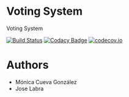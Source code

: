 # Voting System

Voting System

[![Build Status](https://travis-ci.org/Arquisoft/VotingSystem_4b.svg?branch=master)](https://travis-ci.org/Arquisoft/VotingSystem_4b)
[![Codacy Badge](https://api.codacy.com/project/badge/grade/ab7720c9998f433b81f5c2535baf578f)](https://www.codacy.com/app/jelabra/VotingSystem_4b)
[![codecov.io](https://codecov.io/github/Arquisoft/VotingSystem_4b/coverage.svg?branch=master)](https://codecov.io/github/Arquisoft/VotingSystem_4b?branch=master)


# Authors

* Mónica Cueva González
* Jose Labra


